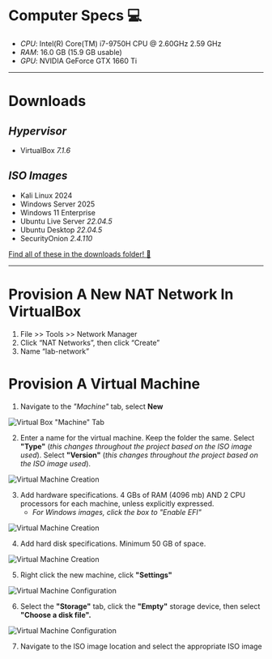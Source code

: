 # Computer Specs 💻

*   _CPU_: Intel(R) Core(TM) i7-9750H CPU @ 2.60GHz   2.59 GHz
*   _RAM_: 16.0 GB (15.9 GB usable)
*   _GPU_: NVIDIA GeForce GTX 1660 Ti

---

# Downloads

## *Hypervisor*
* VirtualBox _7.1.6_

## *ISO Images*
* Kali Linux 2024
* Windows Server 2025
* Windows 11 Enterprise
* Ubuntu Live Server _22.04.5_
* Ubuntu Desktop _22.04.5_
* SecurityOnion _2.4.110_

[Find all of these in the downloads folder! 📁](https://github.com/TrystanW02/portfolio-cybersecuritylab/tree/main/downloads)

---

# Provision A New NAT Network In VirtualBox

1.  File >> Tools >> Network Manager
2.  Click “NAT Networks”, then click “Create”
3.  Name  “lab-network”

# Provision A Virtual Machine

1. Navigate to the *"Machine"* tab, select **New**

![Virtual Box "Machine" Tab](https://github.com/TrystanW02/portfolio-cybersecuritylab/blob/main/images/VirtualBox_Machine_Tab.png)

2. Enter a name for the virtual machine. Keep the folder the same. Select **"Type"** (*this changes throughout the project based on the ISO image used*). Select **"Version"** (*this changes throughout the project based on the ISO image used*).

![Virtual Machine Creation](https://github.com/TrystanW02/portfolio-cybersecuritylab/blob/main/images/Virtual_Machine_Creation.png?raw=true)

3. Add hardware specifications. 4 GBs of RAM (4096 mb) AND 2 CPU processors for each machine, unless explicitly expressed.
   - *For Windows images, click the box to "Enable EFI"*

![Virtual Machine Creation](https://github.com/TrystanW02/portfolio-cybersecuritylab/blob/main/images/Hardware_Specs.png?raw=true)

4. Add hard disk specifications. Minimum 50 GB of space.

![Virtual Machine Creation](https://github.com/TrystanW02/portfolio-cybersecuritylab/blob/main/images/Hard_Disk_Specs.png?raw=true)

5. Right click the new machine, click **"Settings"**

![Virtual Machine Configuration](https://github.com/TrystanW02/portfolio-cybersecuritylab/blob/main/images/LabWinClient_Settings.png?raw=true)

6. Select the **"Storage"** tab, click the **"Empty"** storage device, then select **"Choose a disk file".**

![Virtual Machine Configuration](https://github.com/TrystanW02/portfolio-cybersecuritylab/blob/main/images/LabWinClient_Storage_Settings.png?raw=true)

7. Navigate to the ISO image location and select the appropriate ISO image
